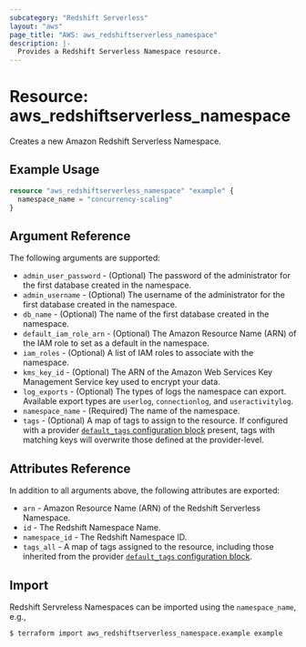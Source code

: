 ```yaml
---
subcategory: "Redshift Serverless"
layout: "aws"
page_title: "AWS: aws_redshiftserverless_namespace"
description: |-
  Provides a Redshift Serverless Namespace resource.
---
```


# Resource: aws_redshiftserverless_namespace

Creates a new Amazon Redshift Serverless Namespace.

## Example Usage

```terraform
resource "aws_redshiftserverless_namespace" "example" {
  namespace_name = "concurrency-scaling"
}
```

## Argument Reference

The following arguments are supported:

* `admin_user_password` - (Optional) The password of the administrator for the first database created in the namespace.
* `admin_username` - (Optional) The username of the administrator for the first database created in the namespace.
* `db_name` - (Optional) The name of the first database created in the namespace.
* `default_iam_role_arn` - (Optional) The Amazon Resource Name (ARN) of the IAM role to set as a default in the namespace.
* `iam_roles` - (Optional) A list of IAM roles to associate with the namespace.
* `kms_key_id` - (Optional) The ARN of the Amazon Web Services Key Management Service key used to encrypt your data.
* `log_exports` - (Optional) The types of logs the namespace can export. Available export types are `userlog`, `connectionlog`, and `useractivitylog`.
* `namespace_name` - (Required) The name of the namespace.
* `tags` - (Optional) A map of tags to assign to the resource. If configured with a provider [`default_tags` configuration block](https://registry.terraform.io/providers/hashicorp/aws/latest/docs#default_tags-configuration-block) present, tags with matching keys will overwrite those defined at the provider-level.

## Attributes Reference

In addition to all arguments above, the following attributes are exported:

* `arn` - Amazon Resource Name (ARN) of the Redshift Serverless Namespace.
* `id` - The Redshift Namespace Name.
* `namespace_id` - The Redshift Namespace ID.
* `tags_all` - A map of tags assigned to the resource, including those inherited from the provider [`default_tags` configuration block](https://registry.terraform.io/providers/hashicorp/aws/latest/docs#default_tags-configuration-block).

## Import

Redshift Servreless Namespaces can be imported using the `namespace_name`, e.g.,

```
$ terraform import aws_redshiftserverless_namespace.example example
```
